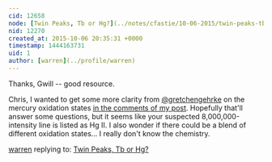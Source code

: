 ```yaml
---
cid: 12658
node: [Twin Peaks, Tb or Hg?](../notes/cfastie/10-06-2015/twin-peaks-tb-or-hg)
nid: 12270
created_at: 2015-10-06 20:35:31 +0000
timestamp: 1444163731
uid: 1
author: [warren](../profile/warren)
---
```


Thanks, Gwill -- good resource. 

Chris, I wanted to get some more clarity from [@gretchengehrke](/profile/gretchengehrke) on the mercury oxidation states [in the comments of my post](http://publiclab.org/notes/warren/09-30-2015/new-wavelength-calibration-procedure-preview-for-spectral-workbench-2-0). Hopefully that'll answer some questions, but it seems like your suspected 8,000,000-intensity line is listed as Hg II. I also wonder if there could be a blend of different oxidation states... I really don't know the chemistry.  

[warren](../profile/warren) replying to: [Twin Peaks, Tb or Hg?](../notes/cfastie/10-06-2015/twin-peaks-tb-or-hg)


